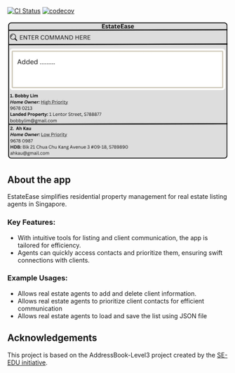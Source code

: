 [![CI Status](https://github.com/AY2324S2-CS2103-F09-1/tp/workflows/Java%20CI/badge.svg)](https://github.com/se-edu/addressbook-level3/actions) [![codecov](https://codecov.io/gh/AY2324S2-CS2103-F09-1/tp/graph/badge.svg?token=NB86I9H23Z)](https://codecov.io/gh/AY2324S2-CS2103-F09-1/tp)

![Ui](docs/images/Ui.png)

## About the app

EstateEase simplifies residential property management for real estate listing agents in Singapore.

### Key Features:
  * With intuitive tools for listing and client communication, the app is tailored for efficiency.
  * Agents can quickly access contacts and prioritize them, ensuring swift connections with clients.

### Example Usages:
  * Allows real estate agents to add and delete client information.
  * Allows real estate agents to prioritize client contacts for efficient communication
  * Allows real estate agents to load and save the list using JSON file

## Acknowledgements
This project is based on the AddressBook-Level3 project created by the
[SE-EDU initiative](https://se-education.org).
